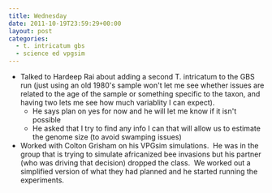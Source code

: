 ```yaml
---
title: Wednesday
date: 2011-10-19T23:59:29+00:00
layout: post
categories:
  - t. intricatum gbs
  - science ed vpgsim
---
```

  * Talked to Hardeep Rai about adding a second T. intricatum to the GBS run (just using an old 1980's sample won't let me see whether issues are related to the age of the sample or something specific to the taxon, and having two lets me see how much variablity I can expect).
      * He says plan on yes for now and he will let me know if it isn't possible
      * He asked that I try to find any info I can that will allow us to estimate the genome size (to avoid swamping issues)
  * Worked with Colton Grisham on his VPGsim simulations.  He was in the group that is trying to simulate africanized bee invasions but his partner (who was driving that decision) dropped the class.  We worked out a simplified version of what they had planned and he started running the experiments.
